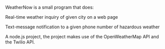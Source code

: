 WeatherNow is a small program that does:

Real-time weather inquiry of given city on a web page

Text-message notification to a given phone number of hazardous weather

A node.js project, the project makes use of the OpenWeatherMap API and the Twilio API.
